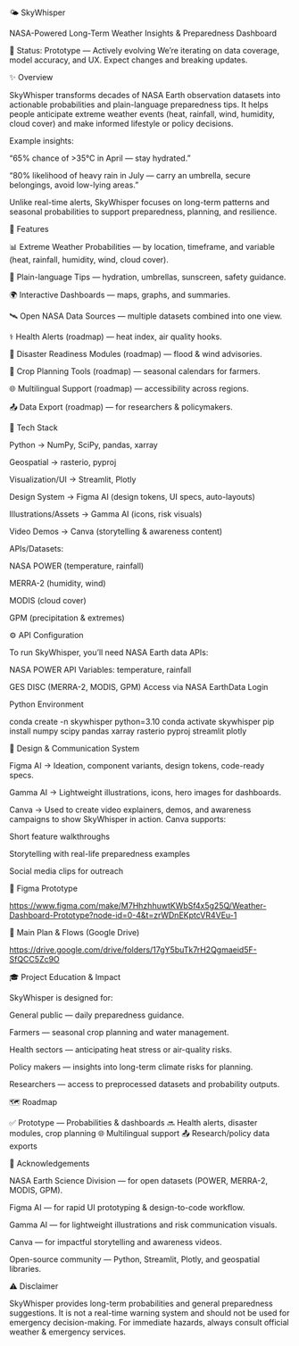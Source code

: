 🌤 SkyWhisper

NASA-Powered Long-Term Weather Insights & Preparedness Dashboard

🚧 Status: Prototype — Actively evolving
We’re iterating on data coverage, model accuracy, and UX. Expect changes and breaking updates.

✨ Overview

SkyWhisper transforms decades of NASA Earth observation datasets into actionable probabilities and plain-language preparedness tips. It helps people anticipate extreme weather events (heat, rainfall, wind, humidity, cloud cover) and make informed lifestyle or policy decisions.

Example insights:

“65% chance of >35°C in April — stay hydrated.”

“80% likelihood of heavy rain in July — carry an umbrella, secure belongings, avoid low-lying areas.”

Unlike real-time alerts, SkyWhisper focuses on long-term patterns and seasonal probabilities to support preparedness, planning, and resilience.

🚀 Features

📊 Extreme Weather Probabilities — by location, timeframe, and variable (heat, rainfall, humidity, wind, cloud cover).

📝 Plain-language Tips — hydration, umbrellas, sunscreen, safety guidance.

🌍 Interactive Dashboards — maps, graphs, and summaries.

🛰️ Open NASA Data Sources — multiple datasets combined into one view.

⚕️ Health Alerts (roadmap) — heat index, air quality hooks.

🌊 Disaster Readiness Modules (roadmap) — flood & wind advisories.

🌱 Crop Planning Tools (roadmap) — seasonal calendars for farmers.

🌐 Multilingual Support (roadmap) — accessibility across regions.

📤 Data Export (roadmap) — for researchers & policymakers.

🧱 Tech Stack

Python → NumPy, SciPy, pandas, xarray

Geospatial → rasterio, pyproj

Visualization/UI → Streamlit, Plotly

Design System → Figma AI (design tokens, UI specs, auto-layouts)

Illustrations/Assets → Gamma AI (icons, risk visuals)

Video Demos → Canva (storytelling & awareness content)

APIs/Datasets:

NASA POWER (temperature, rainfall)

MERRA-2 (humidity, wind)

MODIS (cloud cover)

GPM (precipitation & extremes)

⚙️ API Configuration

To run SkyWhisper, you’ll need NASA Earth data APIs:

NASA POWER API
Variables: temperature, rainfall

GES DISC (MERRA-2, MODIS, GPM)
Access via NASA EarthData Login

Python Environment

conda create -n skywhisper python=3.10
conda activate skywhisper
pip install numpy scipy pandas xarray rasterio pyproj streamlit plotly


🎨 Design & Communication System

Figma AI → Ideation, component variants, design tokens, code-ready specs.

Gamma AI → Lightweight illustrations, icons, hero images for dashboards.

Canva → Used to create video explainers, demos, and awareness campaigns to show SkyWhisper in action. Canva supports:

Short feature walkthroughs

Storytelling with real-life preparedness examples

Social media clips for outreach

🔗 Figma Prototype

https://www.figma.com/make/M7HhzhhuwtKWbSf4x5g25Q/Weather-Dashboard-Prototype?node-id=0-4&t=zrWDnEKptcVR4VEu-1

📄 Main Plan & Flows (Google Drive)

https://drive.google.com/drive/folders/17gY5buTk7rH2Qgmaeid5F-SfQCC5Zc9O

🎓 Project Education & Impact

SkyWhisper is designed for:

General public — daily preparedness guidance.

Farmers — seasonal crop planning and water management.

Health sectors — anticipating heat stress or air-quality risks.

Policy makers — insights into long-term climate risks for planning.

Researchers — access to preprocessed datasets and probability outputs.

🗺️ Roadmap

✅ Prototype — Probabilities & dashboards
🔜 Health alerts, disaster modules, crop planning
🌐 Multilingual support
📤 Research/policy data exports

🙏 Acknowledgements

NASA Earth Science Division — for open datasets (POWER, MERRA-2, MODIS, GPM).

Figma AI — for rapid UI prototyping & design-to-code workflow.

Gamma AI — for lightweight illustrations and risk communication visuals.

Canva — for impactful storytelling and awareness videos.

Open-source community — Python, Streamlit, Plotly, and geospatial libraries.

⚠️ Disclaimer

SkyWhisper provides long-term probabilities and general preparedness suggestions.
It is not a real-time warning system and should not be used for emergency decision-making.
For immediate hazards, always consult official weather & emergency services.
